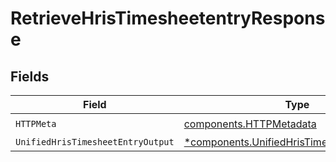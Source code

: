 # RetrieveHrisTimesheetentryResponse


## Fields

| Field                                                                                                     | Type                                                                                                      | Required                                                                                                  | Description                                                                                               |
| --------------------------------------------------------------------------------------------------------- | --------------------------------------------------------------------------------------------------------- | --------------------------------------------------------------------------------------------------------- | --------------------------------------------------------------------------------------------------------- |
| `HTTPMeta`                                                                                                | [components.HTTPMetadata](../../models/components/httpmetadata.md)                                        | :heavy_check_mark:                                                                                        | N/A                                                                                                       |
| `UnifiedHrisTimesheetEntryOutput`                                                                         | [*components.UnifiedHrisTimesheetEntryOutput](../../models/components/unifiedhristimesheetentryoutput.md) | :heavy_minus_sign:                                                                                        | N/A                                                                                                       |